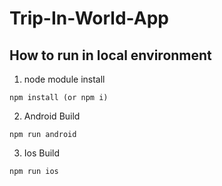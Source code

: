 # Trip-In-World-App


## How to run in local environment

1. node module install

```
npm install (or npm i)
```

2. Android Build

```
npm run android
```

3. Ios Build

```
npm run ios
```
